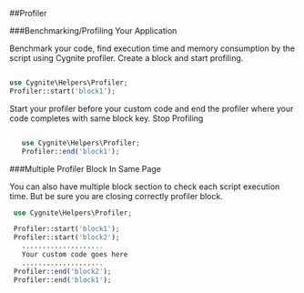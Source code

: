 ##Profiler

###Benchmarking/Profiling Your Application

Benchmark your code, find execution time and memory consumption by the script using Cygnite profiler. 
Create a block and start profiling.

```php             

use Cygnite\Helpers\Profiler;
Profiler::start('block1');
```
Start your profiler before your custom code and end the profiler where your code completes with same block key.
Stop Profiling

```php            

   use Cygnite\Helpers\Profiler;
   Profiler::end('block1');

```
###Multiple Profiler Block In Same Page

You can also have multiple block section to check each script execution time. But be sure you are closing correctly profiler block.

               
```php
 use Cygnite\Helpers\Profiler;

 Profiler::start('block1');
 Profiler::start('block2');
   ....................
   Your custom code goes here
   ....................
 Profiler::end('block2');
 Profiler::end('block1');
```